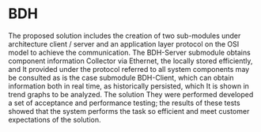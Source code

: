 # BDH
The proposed solution includes the creation of two sub-modules under architecture client / server and an application layer protocol on the OSI model to achieve the communication. The BDH-Server submodule obtains component information Collector via Ethernet, the locally stored efficiently, and It provided under the protocol referred to all system components may be consulted as is the case submodule BDH-Client, which can obtain information both in real time, as historically persisted, which It is shown in trend graphs to be analyzed. The solution They were performed developed a set of acceptance and performance testing; the results of these tests showed that the system performs the task so efficient and meet customer expectations of the solution.
